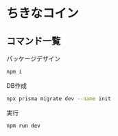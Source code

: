 # ちきなコイン

## コマンド一覧

パッケージデザイン

```zsh
npm i
```

DB作成

```zsh
npx prisma migrate dev --name init
```

実行

```zsh
npm run dev
```
